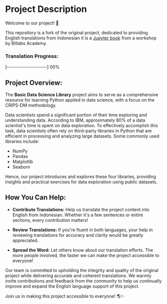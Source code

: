 # Project Description

Welcome to our project! 🚀

This repository is a fork of the original project, dedicated to providing English translations from Indonesian it is a [Jupyter book](https://syahrulhamdani.github.io/data-science-crisp-dm/) from a workshop by Bitlabs Academy.

### Translation Progress:
[--------------------] 00%

## Project Overview:

The **Basic Data Science Library** project aims to serve as a comprehensive resource for learning Python applied in data science, with a focus on the CRIPS-DM methodology. 

Data scientists spend a significant portion of their time exploring and understanding data. According to IBM, approximately 80% of a data scientist's time is spent on data exploration. To effectively accomplish this task, data scientists often rely on third-party libraries in Python that are efficient in processing and analyzing large datasets. Some commonly used libraries include:

- NumPy
- Pandas
- Matplotlib
- Seaborn

Hence, our project introduces and explores these four libraries, providing insights and practical exercises for data exploration using public datasets.

## How You Can Help:

- **Contribute Translations:** Help us translate the project content into English from Indonesian. Whether it's a few sentences or entire sections, every contribution matters!
  
- **Review Translations:** If you're fluent in both languages, your help in reviewing translations for accuracy and clarity would be greatly appreciated.

- **Spread the Word:** Let others know about our translation efforts. The more people involved, the faster we can make the project accessible to everyone!

Our team is committed to upholding the integrity and quality of the original project while delivering accurate and coherent translations. We warmly invite contributions and feedback from the community to help us continually improve and expand the English language support of this project.

Join us in making this project accessible to everyone! 🌎✨
